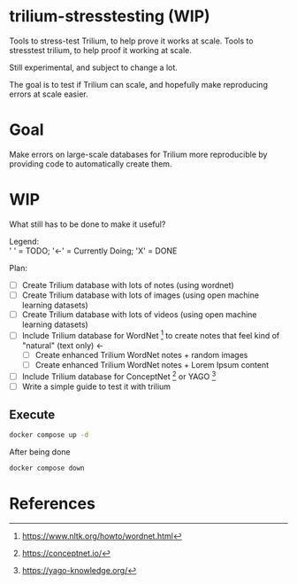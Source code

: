 # trilium-stresstesting (WIP)
Tools to stress-test Trilium, to help prove it works at scale.
Tools to stresstest trilium, to help proof it working at scale.

Still experimental, and subject to change a lot.

The goal is to test if Trilium can scale, and hopefully make reproducing errors at scale easier.

# Goal
Make errors on large-scale databases for Trilium more reproducible by providing code to automatically create them.

# WIP
What still has to be done to make it useful?

Legend:  
' ' = TODO; '<-' = Currently Doing; 'X' = DONE

Plan:

- [ ] Create Trilium database with lots of notes (using wordnet)
- [ ] Create Trilium database with lots of images (using open machine learning datasets)
- [ ] Create Trilium database with lots of videos (using open machine learning datasets)
- [ ] Include Trilium database for WordNet [^1] to create notes that feel kind of "natural" (text only) <-
  - [ ] Create enhanced Trilium WordNet notes + random images  
  - [ ] Create enhanced Trilium WordNet notes + Lorem Ipsum content  
- [ ] Include Trilium database for ConceptNet [^2] or YAGO [^3]
- [ ] Write a simple guide to test it with trilium

## Execute
```bash
docker compose up -d
```

After being done
```
docker compose down
```

# References
[^1]: https://www.nltk.org/howto/wordnet.html
[^2]: https://conceptnet.io/
[^3]: https://yago-knowledge.org/

